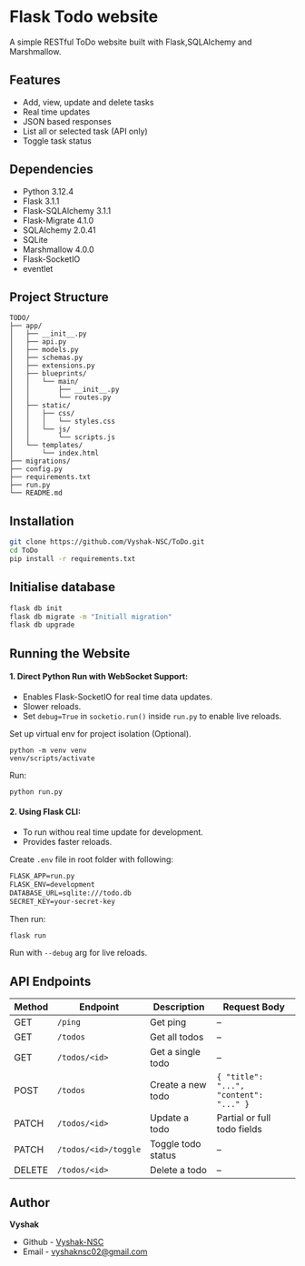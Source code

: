 # Flask Todo website

A simple RESTful ToDo website built with Flask,SQLAlchemy and Marshmallow.

## Features

- Add, view, update and delete tasks
- Real time updates
- JSON based responses
- List all or selected task (API only)
- Toggle task status

## Dependencies

- Python 3.12.4
- Flask 3.1.1
- Flask-SQLAlchemy 3.1.1
- Flask-Migrate 4.1.0
- SQLAlchemy 2.0.41
- SQLite
- Marshmallow 4.0.0
- Flask-SocketIO
- eventlet

## Project Structure
```
TODO/
├── app/
│   ├── __init__.py
│   ├── api.py
│   ├── models.py
│   ├── schemas.py
│   ├── extensions.py
│   ├── blueprints/
│   │   └── main/
│   │       ├── __init__.py
│   │       └── routes.py
│   ├── static/
│   │   ├── css/
│   │   │   └── styles.css
│   │   └── js/
│   │       └── scripts.js
│   └── templates/
│       └── index.html
├── migrations/
├── config.py
├── requirements.txt
├── run.py
└── README.md
```

## Installation

```bash
git clone https://github.com/Vyshak-NSC/ToDo.git
cd ToDo
pip install -r requirements.txt
```

## Initialise database

```bash
flask db init
flask db migrate -m "Initiall migration"
flask db upgrade
```

## Running the Website

#### 1. Direct Python Run with WebSocket Support:
- Enables Flask-SocketIO for real time data updates.
- Slower reloads.
- Set `debug=True` in `socketio.run()` inside `run.py` to enable live reloads.

Set up virtual env for project isolation (Optional).
```
python -m venv venv
venv/scripts/activate
```
Run:
```
python run.py
```
#### 2. Using Flask CLI:
- To run withou real time update for development.
- Provides faster reloads.

Create `.env` file in root folder with following:

```markdown
FLASK_APP=run.py
FLASK_ENV=development
DATABASE_URL=sqlite:///todo.db
SECRET_KEY=your-secret-key
```

Then run:
```bash
flask run
```

Run with `--debug` arg for live reloads.

## API Endpoints

| Method | Endpoint               | Description              | Request Body       |
|--------|------------------------|--------------------------|--------------------|
| GET    | `/ping`               | Get ping                 | –                  |
| GET    | `/todos`              | Get all todos            | –                  |
| GET    | `/todos/<id>`         | Get a single todo        | –                  |
| POST   | `/todos`              | Create a new todo        | `{ "title": "...", "content": "..." }` |
| PATCH  | `/todos/<id>`         | Update a todo            | Partial or full todo fields |
| PATCH  | `/todos/<id>/toggle`  | Toggle todo status       | –                  |
| DELETE | `/todos/<id>`         | Delete a todo            | –                  |

## Author

**Vyshak**
- Github - [Vyshak-NSC](https://github.com/Vyshak-NSC)
- Email - [vyshaknsc02@gmail.com](mailto:vyshaknsc02@gmail.com)